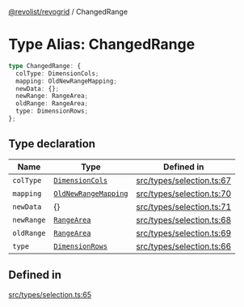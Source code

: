[@revolist/revogrid](README.md) / ChangedRange

# Type Alias: ChangedRange

```ts
type ChangedRange: {
  colType: DimensionCols;
  mapping: OldNewRangeMapping;
  newData: {};
  newRange: RangeArea;
  oldRange: RangeArea;
  type: DimensionRows;
};
```

## Type declaration

| Name | Type | Defined in |
| ------ | ------ | ------ |
| `colType` | [`DimensionCols`](TypeAlias.DimensionCols.md) | [src/types/selection.ts:67](https://github.com/revolist/revogrid/blob/d69bb90753f30d16a898150d08ff61a1e2f66a39/src/types/selection.ts#L67) |
| `mapping` | [`OldNewRangeMapping`](TypeAlias.OldNewRangeMapping.md) | [src/types/selection.ts:70](https://github.com/revolist/revogrid/blob/d69bb90753f30d16a898150d08ff61a1e2f66a39/src/types/selection.ts#L70) |
| `newData` | \{\} | [src/types/selection.ts:71](https://github.com/revolist/revogrid/blob/d69bb90753f30d16a898150d08ff61a1e2f66a39/src/types/selection.ts#L71) |
| `newRange` | [`RangeArea`](TypeAlias.RangeArea.md) | [src/types/selection.ts:68](https://github.com/revolist/revogrid/blob/d69bb90753f30d16a898150d08ff61a1e2f66a39/src/types/selection.ts#L68) |
| `oldRange` | [`RangeArea`](TypeAlias.RangeArea.md) | [src/types/selection.ts:69](https://github.com/revolist/revogrid/blob/d69bb90753f30d16a898150d08ff61a1e2f66a39/src/types/selection.ts#L69) |
| `type` | [`DimensionRows`](TypeAlias.DimensionRows.md) | [src/types/selection.ts:66](https://github.com/revolist/revogrid/blob/d69bb90753f30d16a898150d08ff61a1e2f66a39/src/types/selection.ts#L66) |

## Defined in

[src/types/selection.ts:65](https://github.com/revolist/revogrid/blob/d69bb90753f30d16a898150d08ff61a1e2f66a39/src/types/selection.ts#L65)
